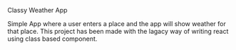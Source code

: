 Classy Weather App

Simple App where a user enters a place and the app will show weather for that place.
This project has been made with the lagacy way of writing react using class based component.